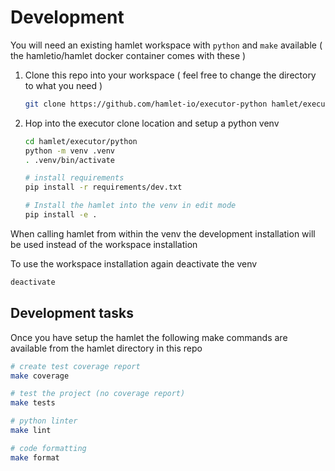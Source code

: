 # Development

You will need an existing hamlet workspace with `python` and `make` available ( the hamletio/hamlet docker container comes with these )

1. Clone this repo into your workspace ( feel free to change the directory to what you need )

    ```bash
    git clone https://github.com/hamlet-io/executor-python hamlet/executor/python
    ```

2. Hop into the executor clone location and setup a python venv

    ```bash
    cd hamlet/executor/python
    python -m venv .venv
    . .venv/bin/activate

    # install requirements
    pip install -r requirements/dev.txt

    # Install the hamlet into the venv in edit mode
    pip install -e .
    ```

When calling hamlet from within the venv the development installation will be used instead of the workspace installation

To use the workspace installation again deactivate the venv

```bash
deactivate
```

## Development tasks

Once you have setup the hamlet the following make commands are available from the hamlet directory in this repo

```bash
# create test coverage report
make coverage

# test the project (no coverage report)
make tests

# python linter
make lint

# code formatting
make format
```
